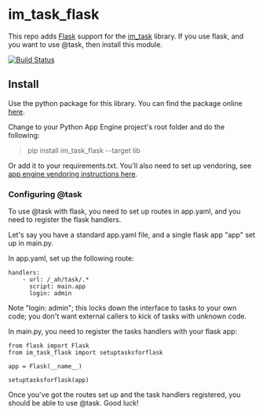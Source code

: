 # im_task_flask
This repo adds [Flask](http://flask.pocoo.org/) support for the [im_task](https://github.com/emlynoregan/im_task) library. If you use flask, and you want to use @task, then install this module.

[![Build Status](https://travis-ci.org/emlynoregan/im_task_flask.svg?branch=master)](https://travis-ci.org/emlynoregan/im_task_flask)
 
## Install

Use the python package for this library. You can find the package online [here](https://pypi.python.org/pypi/im_task_flask).

Change to your Python App Engine project's root folder and do the following:

> pip install im_task_flask --target lib

Or add it to your requirements.txt. You'll also need to set up vendoring, see [app engine vendoring instructions here](https://cloud.google.com/appengine/docs/python/tools/using-libraries-python-27).

### Configuring @task

To use @task with flask, you need to set up routes in app.yaml, and you need to register the flask handlers. 

Let's say you have a standard app.yaml file, and a single flask app "app" set up in main.py.

In app.yaml, set up the following route:

	handlers:
		- url: /_ah/task/.*
		  script: main.app
		  login: admin

Note "login: admin"; this locks down the interface to tasks to your own code; you don't want external callers to kick of tasks with unknown code.

In main.py, you need to register the tasks handlers with your flask app:

	from flask import Flask
	from im_task_flask import setuptasksforflask

	app = Flask(__name__)

	setuptasksforflask(app)

Once you've got the routes set up and the task handlers registered, you should be able to use @task. Good luck!	
